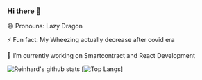 ### Hi there 👋

😄 Pronouns: Lazy Dragon

⚡ Fun fact: My Wheezing actually decrease after covid era

🔭 I’m currently working on Smartcontract and React Development

![Reinhard's github stats](https://github-readme-stats.vercel.app/api?username=corlys&show_icons=true&theme=light)
[![Top Langs](https://github-readme-stats.vercel.app/api/top-langs/?username=corlys&layout=compact)]
<!--
**corlys/corlys** is a ✨ _special_ ✨ repository because its `README.md` (this file) appears on your GitHub profile.

Here are some ideas to get you started:

- 🔭 I’m currently working on ...
- 🌱 I’m currently learning ...
- 👯 I’m looking to collaborate on ...
- 🤔 I’m looking for help with ...
- 💬 Ask me about ...
- 📫 How to reach me: ...
- 😄 Pronouns: ...
- ⚡ Fun fact: ...
-->

